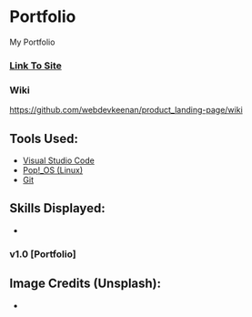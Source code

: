 # Portfolio
My Portfolio

<!-- Update With Links -->

 ### [Link To Site]() 

### Wiki

https://github.com/webdevkeenan/product_landing-page/wiki 

## Tools Used: 
+ [Visual Studio Code](https://code.visualstudio.com/)
+ [Pop!_OS (Linux)](https://pop.system76.com/)
+ [Git](https://git-scm.com/)


## Skills Displayed: 
+ 


### v1.0 [Portfolio]


## Image Credits (Unsplash):
+ 

<!-- ## Video Credits (Pexels):
+  -->

<!-- Take Note of code markdown "~~~" for future use when writing about Javascript">